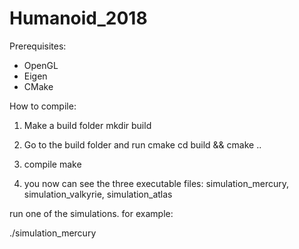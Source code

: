 # Humanoid_2018

Prerequisites: 
- OpenGL
- Eigen
- CMake

How to compile:

1. Make a build folder
mkdir build

2. Go to the build folder and run cmake
cd build && cmake ..

3. compile
make

4. you now can see the three executable files:
simulation_mercury, simulation_valkyrie, simulation_atlas

run one of the simulations. for example:

./simulation_mercury
